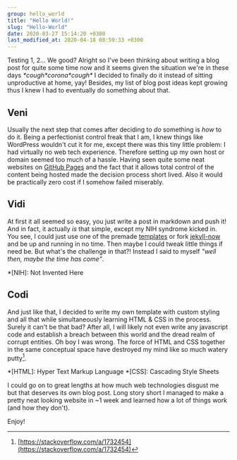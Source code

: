 ```yaml
---
group: hello_world
title: "Hello World!"
slug: "Hello-World"
date: 2020-03-27 15:14:20 +0300
last_modified_at: 2020-04-18 08:59:33 +0300
---
```


Testing 1, 2... We good? Alright so I've been thinking about writing a blog post for quite some time now and it seems
given the situation we're in these days *\*cough\*corona\*cough\** I decided to finally do it instead of sitting
unproductive at home, yay! Besides, my list of blog post ideas kept growing thus I knew I had to eventually do something
about that.

## Veni
Usually the next step that comes after deciding to _do_ something is _how_ to do it. Being a perfectionist control
freak that I am, I knew things like WordPress wouldn't cut it for me, except there was this tiny little problem: I had
virtually no web tech experience. Therefore setting up my own host or domain seemed too much of a hassle. Having seen
quite some neat websites on [GitHub Pages](https://pages.github.com) and the fact that it allows total control of the
content being hosted made the decision process short lived. Also it would be practically zero cost if I somehow failed
miserably.

## Vidi
At first it all seemed so easy, you just write a post in markdown and push it! And in fact, it actually *is* that
simple, except my NIH syndrome kicked in. You see, I could just use one of the premade
[templates](https://github.com/topics/jekyll-theme) or fork [jekyll-now](https://github.com/barryclark/jekyll-now) and
be up and running in no time. Then maybe I could tweak little things if need be. But what's the challenge in that?!
Instead I said to myself *"well then, maybe the time has come"*.

*[NIH]: Not Invented Here

## Codi
And just like that, I decided to write my own template with custom styling and all that while simultaneously learning
HTML & CSS in the process. Surely it can't be that bad? After all, I will likely not even write any javascript code and
establish a breach between this world and the dread realm of corrupt entities. Oh boy I was wrong. The force of HTML and
CSS together in the same conceptual space have destroyed my mind like so much watery putty[^1].

*[HTML]: Hyper Text Markup Language
*[CSS]: Cascading Style Sheets
[^1]: [https://stackoverflow.com/a/1732454](https://stackoverflow.com/a/1732454)

I could go on to great lengths at how much web technologies disgust me but that deserves its own blog post. Long story
short I managed to make a pretty neat looking website in ~1 week and learned how a lot of things work (and how they
don't).

Enjoy!
